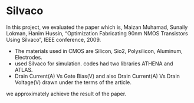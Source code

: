 # Silvaco
 In this project, we evaluated the paper which is, Maizan Muhamad, Sunaily Lokman, Hanim Hussin, “Optimization Fabricating 90nm NMOS Transistors Using Silvaco”, IEEE conference, 2009.
	
* The materials used in CMOS are Silicon, Sio2, Polysilicon, Aluminum, Electrodes.
* used Silvaco for simulation. codes had two libraries ATHENA and ATLAS.
* Drain Current(A) Vs Gate Bias(V)  and also Drain Current(A) Vs  Drain Voltage(V) drawn under the terms of the article.

we approximately achieve the result of the paper. 
